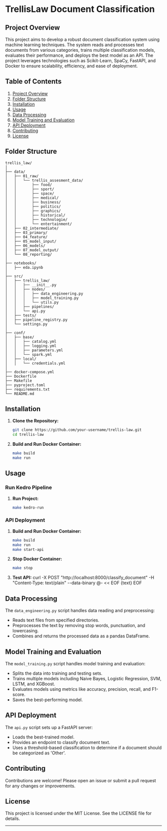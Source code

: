 # TrellisLaw Document Classification

## Project Overview

This project aims to develop a robust document classification system using machine learning techniques. The system reads and processes text documents from various categories, trains multiple classification models, evaluates their performance, and deploys the best model as an API. The project leverages technologies such as Scikit-Learn, SpaCy, FastAPI, and Docker to ensure scalability, efficiency, and ease of deployment.

## Table of Contents

1. [Project Overview](#project-overview)
2. [Folder Structure](#folder-structure)
3. [Installation](#installation)
4. [Usage](#usage)
5. [Data Processing](#data-processing)
6. [Model Training and Evaluation](#model-training-and-evaluation)
7. [API Deployment](#api-deployment)
8. [Contributing](#contributing)
9. [License](#license)

## Folder Structure

```
trellis_law/
│
├── data/
│   ├── 01_raw/
│   │   └── trellis_assesment_data/
│   │       ├── food/
│   │       ├── sport/
│   │       ├── space/
│   │       ├── medical/
│   │       ├── business/
│   │       ├── politics/
│   │       ├── graphics/
│   │       ├── historical/
│   │       ├── technologie/
│   │       └── entertainment/
│   ├── 02_intermediate/
│   ├── 03_primary/
│   ├── 04_feature/
│   ├── 05_model_input/
│   ├── 06_models/
│   ├── 07_model_output/
│   └── 08_reporting/
│
├── notebooks/
│   ├── eda.ipynb
│
├── src/
│   ├── trellis_law/
│   │   ├── __init__.py
│   │   ├── nodes/
│   │   │   ├── data_engineering.py
│   │   │   ├── model_training.py
│   │   │   └── utils.py
│   │   ├── pipelines/
│   │   └── api.py
│   ├── tests/
│   ├── pipeline_registry.py
│   └── settings.py
│
├── conf/
│   ├── base/
│   │   ├── catalog.yml
│   │   ├── logging.yml
│   │   ├── parameters.yml
│   │   └── spark.yml
│   ├── local/
│   │   └── credentials.yml
│
├── docker-compose.yml
├── Dockerfile
├── Makefile
├── pyproject.toml
├── requirements.txt
└── README.md
```

## Installation

1. **Clone the Repository:**
   ```bash
   git clone https://github.com/your-username/trellis-law.git
   cd trellis-law
   ```

2. **Build and Run Docker Container:**
   ```bash
   make build
   make run
   ```

## Usage

### Run Kedro Pipeline

1. **Run Project:**
   ```bash
   make kedro-run
   ```

### API Deployment

1. **Build and Run Docker Container:**
   ```bash
   make build
   make run
   make start-api

   ```

2. **Stop Docker Container:**
   ```bash
   make stop
   ```

3. **Test API:**
   curl -X POST "http://localhost:8000/classify_document" -H "Content-Type: text/plain" --data-binary @- << EOF
{text}
EOF


## Data Processing

The `data_engineering.py` script handles data reading and preprocessing:
- Reads text files from specified directories.
- Preprocesses the text by removing stop words, punctuation, and lowercasing.
- Combines and returns the processed data as a pandas DataFrame.

## Model Training and Evaluation

The `model_training.py` script handles model training and evaluation:
- Splits the data into training and testing sets.
- Trains multiple models including Naive Bayes, Logistic Regression, SVM, LSTM, and XGBoost.
- Evaluates models using metrics like accuracy, precision, recall, and F1-score.
- Saves the best-performing model.

## API Deployment

The `api.py` script sets up a FastAPI server:
- Loads the best-trained model.
- Provides an endpoint to classify document text.
- Uses a threshold-based classification to determine if a document should be categorized as 'Other'.

## Contributing

Contributions are welcome! Please open an issue or submit a pull request for any changes or improvements.

## License

This project is licensed under the MIT License. See the LICENSE file for details.

---